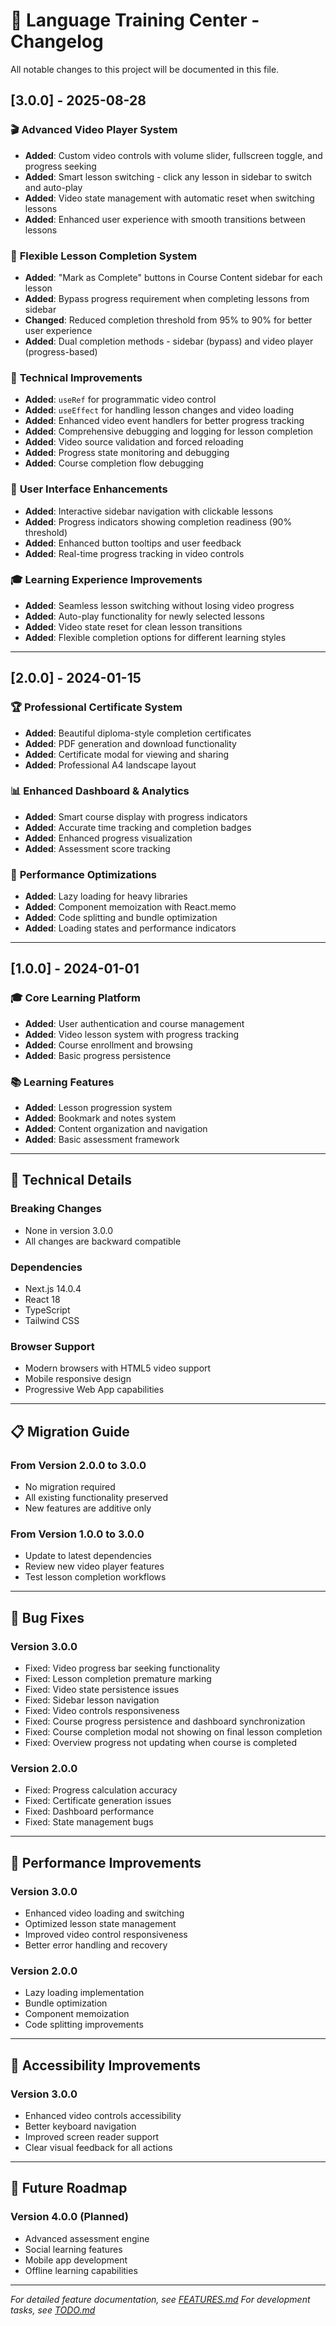 # 📝 Language Training Center - Changelog

All notable changes to this project will be documented in this file.

## [3.0.0] - 2025-08-28

### 🎬 **Advanced Video Player System**
- **Added**: Custom video controls with volume slider, fullscreen toggle, and progress seeking
- **Added**: Smart lesson switching - click any lesson in sidebar to switch and auto-play
- **Added**: Video state management with automatic reset when switching lessons
- **Added**: Enhanced user experience with smooth transitions between lessons

### 🎯 **Flexible Lesson Completion System**
- **Added**: "Mark as Complete" buttons in Course Content sidebar for each lesson
- **Added**: Bypass progress requirement when completing lessons from sidebar
- **Changed**: Reduced completion threshold from 95% to 90% for better user experience
- **Added**: Dual completion methods - sidebar (bypass) and video player (progress-based)

### 🔧 **Technical Improvements**
- **Added**: `useRef` for programmatic video control
- **Added**: `useEffect` for handling lesson changes and video loading
- **Added**: Enhanced video event handlers for better progress tracking
- **Added**: Comprehensive debugging and logging for lesson completion
- **Added**: Video source validation and forced reloading
- **Added**: Progress state monitoring and debugging
- **Added**: Course completion flow debugging

### 📱 **User Interface Enhancements**
- **Added**: Interactive sidebar navigation with clickable lessons
- **Added**: Progress indicators showing completion readiness (90% threshold)
- **Added**: Enhanced button tooltips and user feedback
- **Added**: Real-time progress tracking in video controls

### 🎓 **Learning Experience Improvements**
- **Added**: Seamless lesson switching without losing video progress
- **Added**: Auto-play functionality for newly selected lessons
- **Added**: Video state reset for clean lesson transitions
- **Added**: Flexible completion options for different learning styles

---

## [2.0.0] - 2024-01-15

### 🏆 **Professional Certificate System**
- **Added**: Beautiful diploma-style completion certificates
- **Added**: PDF generation and download functionality
- **Added**: Certificate modal for viewing and sharing
- **Added**: Professional A4 landscape layout

### 📊 **Enhanced Dashboard & Analytics**
- **Added**: Smart course display with progress indicators
- **Added**: Accurate time tracking and completion badges
- **Added**: Enhanced progress visualization
- **Added**: Assessment score tracking

### 🔧 **Performance Optimizations**
- **Added**: Lazy loading for heavy libraries
- **Added**: Component memoization with React.memo
- **Added**: Code splitting and bundle optimization
- **Added**: Loading states and performance indicators

---

## [1.0.0] - 2024-01-01

### 🎓 **Core Learning Platform**
- **Added**: User authentication and course management
- **Added**: Video lesson system with progress tracking
- **Added**: Course enrollment and browsing
- **Added**: Basic progress persistence

### 📚 **Learning Features**
- **Added**: Lesson progression system
- **Added**: Bookmark and notes system
- **Added**: Content organization and navigation
- **Added**: Basic assessment framework

---

## 🔧 **Technical Details**

### **Breaking Changes**
- None in version 3.0.0
- All changes are backward compatible

### **Dependencies**
- Next.js 14.0.4
- React 18
- TypeScript
- Tailwind CSS

### **Browser Support**
- Modern browsers with HTML5 video support
- Mobile responsive design
- Progressive Web App capabilities

---

## 📋 **Migration Guide**

### **From Version 2.0.0 to 3.0.0**
- No migration required
- All existing functionality preserved
- New features are additive only

### **From Version 1.0.0 to 3.0.0**
- Update to latest dependencies
- Review new video player features
- Test lesson completion workflows

---

## 🐛 **Bug Fixes**

### **Version 3.0.0**
- Fixed: Video progress bar seeking functionality
- Fixed: Lesson completion premature marking
- Fixed: Video state persistence issues
- Fixed: Sidebar lesson navigation
- Fixed: Video controls responsiveness
- Fixed: Course progress persistence and dashboard synchronization
- Fixed: Course completion modal not showing on final lesson completion
- Fixed: Overview progress not updating when course is completed

### **Version 2.0.0**
- Fixed: Progress calculation accuracy
- Fixed: Certificate generation issues
- Fixed: Dashboard performance
- Fixed: State management bugs

---

## 🚀 **Performance Improvements**

### **Version 3.0.0**
- Enhanced video loading and switching
- Optimized lesson state management
- Improved video control responsiveness
- Better error handling and recovery

### **Version 2.0.0**
- Lazy loading implementation
- Bundle optimization
- Component memoization
- Code splitting improvements

---

## 📱 **Accessibility Improvements**

### **Version 3.0.0**
- Enhanced video controls accessibility
- Better keyboard navigation
- Improved screen reader support
- Clear visual feedback for all actions

---

## 🔮 **Future Roadmap**

### **Version 4.0.0 (Planned)**
- Advanced assessment engine
- Social learning features
- Mobile app development
- Offline learning capabilities

---

*For detailed feature documentation, see [FEATURES.md](./FEATURES.md)*
*For development tasks, see [TODO.md](./TODO.md)*
